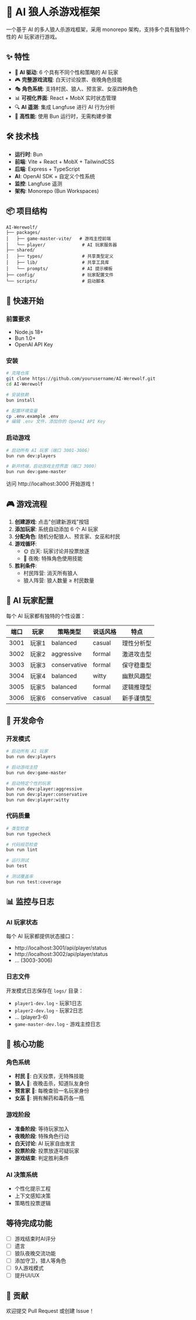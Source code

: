 # 🐺 AI 狼人杀游戏框架

一个基于 AI 的多人狼人杀游戏框架，采用 monorepo 架构，支持多个具有独特个性的 AI 玩家进行游戏。

## ✨ 特性

- 🤖 **AI 驱动**: 6 个具有不同个性和策略的 AI 玩家
- 🎮 **完整游戏流程**: 白天讨论投票、夜晚角色技能
- 🎭 **角色系统**: 支持村民、狼人、预言家、女巫四种角色
- 📊 **可视化界面**: React + MobX 实时状态管理
- 🔍 **AI 遥测**: 集成 Langfuse 进行 AI 行为分析
- 🚀 **高性能**: 使用 Bun 运行时，无需构建步骤

## 🛠 技术栈

- **运行时**: Bun
- **前端**: Vite + React + MobX + TailwindCSS
- **后端**: Express + TypeScript
- **AI**: OpenAI SDK + 自定义个性系统
- **监控**: Langfuse 遥测
- **架构**: Monorepo (Bun Workspaces)

## 📦 项目结构

```
AI-Werewolf/
├── packages/
│   ├── game-master-vite/   # 游戏主控前端
│   └── player/              # AI 玩家服务器
├── shared/
│   ├── types/               # 共享类型定义
│   ├── lib/                 # 共享工具库
│   └── prompts/             # AI 提示模板
├── config/                  # 玩家配置文件
└── scripts/                 # 启动脚本
```

## 🚀 快速开始

### 前置要求

- Node.js 18+
- Bun 1.0+
- OpenAI API Key

### 安装

```bash
# 克隆仓库
git clone https://github.com/yourusername/AI-Werewolf.git
cd AI-Werewolf

# 安装依赖
bun install

# 配置环境变量
cp .env.example .env
# 编辑 .env 文件，添加你的 OpenAI API Key
```

### 启动游戏

```bash
# 启动所有 AI 玩家（端口 3001-3006）
bun run dev:players

# 新开终端，启动游戏主控界面（端口 3000）
bun run dev:game-master
```

访问 http://localhost:3000 开始游戏！

## 🎮 游戏流程

1. **创建游戏**: 点击"创建新游戏"按钮
2. **添加玩家**: 系统自动添加 6 个 AI 玩家
3. **分配角色**: 随机分配狼人、预言家、女巫和村民
4. **游戏循环**:
   - 🌞 白天: 玩家讨论并投票放逐
   - 🌙 夜晚: 特殊角色使用技能
5. **胜利条件**:
   - 村民阵营: 消灭所有狼人
   - 狼人阵营: 狼人数量 ≥ 村民数量

## 🤖 AI 玩家配置

每个 AI 玩家都有独特的个性设置：

| 端口 | 玩家 | 策略类型 | 说话风格 | 特点 |
|------|------|----------|----------|------|
| 3001 | 玩家1 | balanced | casual | 理性分析型 |
| 3002 | 玩家2 | aggressive | formal | 激进攻击型 |
| 3003 | 玩家3 | conservative | formal | 保守稳重型 |
| 3004 | 玩家4 | balanced | witty | 幽默风趣型 |
| 3005 | 玩家5 | balanced | formal | 逻辑推理型 |
| 3006 | 玩家6 | conservative | casual | 新手谨慎型 |

## 🔧 开发命令

### 开发模式

```bash
# 启动所有 AI 玩家
bun run dev:players

# 启动游戏主控
bun run dev:game-master

# 启动特定个性的玩家
bun run dev:player:aggressive
bun run dev:player:conservative
bun run dev:player:witty
```

### 代码质量

```bash
# 类型检查
bun run typecheck

# 代码规范检查
bun run lint

# 运行测试
bun test

# 测试覆盖率
bun run test:coverage
```

## 📊 监控与日志

### AI 玩家状态

每个 AI 玩家都提供状态接口：

- http://localhost:3001/api/player/status
- http://localhost:3002/api/player/status
- ... (3003-3006)

### 日志文件

开发模式日志保存在 `logs/` 目录：

- `player1-dev.log` - 玩家1日志
- `player2-dev.log` - 玩家2日志
- ... (player3-6)
- `game-master-dev.log` - 游戏主控日志

## 🎯 核心功能

### 角色系统

- **村民** 👤: 白天投票，无特殊技能
- **狼人** 🐺: 夜晚击杀，知道队友身份
- **预言家** 🔮: 每晚查验一名玩家身份
- **女巫** 🧪: 拥有解药和毒药各一瓶

### 游戏阶段

- **准备阶段**: 等待玩家加入
- **夜晚阶段**: 特殊角色行动
- **白天讨论**: AI 玩家自由发言
- **投票阶段**: 投票放逐可疑玩家
- **游戏结束**: 判定胜利条件

### AI 决策系统
- 个性化提示工程
- 上下文感知决策
- 策略性投票逻辑

## 等待完成功能
- [ ] 游戏结束时AI评分
- [ ] 遗言
- [ ] 狼队夜晚交流功能
- [ ] 添加守卫，猎人等角色
- [ ] 9人游戏模式
- [ ] 提升UI/UX
## 🤝 贡献

欢迎提交 Pull Request 或创建 Issue！